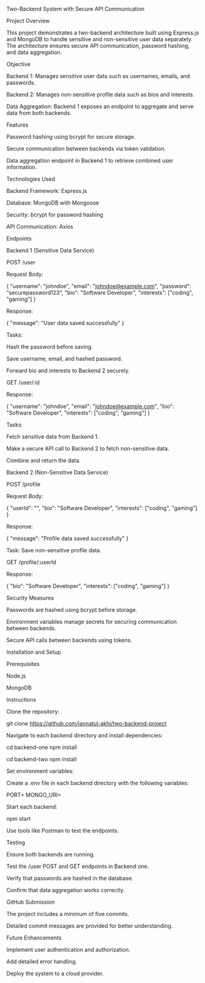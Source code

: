 Two-Backend System with Secure API Communication

Project Overview

This project demonstrates a two-backend architecture built using Express.js and MongoDB to handle sensitive and non-sensitive user data separately. The architecture ensures secure API communication, password hashing, and data aggregation.

Objective

Backend 1: Manages sensitive user data such as usernames, emails, and passwords.

Backend 2: Manages non-sensitive profile data such as bios and interests.

Data Aggregation: Backend 1 exposes an endpoint to aggregate and serve data from both backends.

Features

Password hashing using bcrypt for secure storage.

Secure communication between backends via token validation.

Data aggregation endpoint in Backend 1 to retrieve combined user information.

Technologies Used

Backend Framework: Express.js

Database: MongoDB with Mongoose

Security: bcrypt for password hashing

API Communication: Axios

Endpoints

Backend 1 (Sensitive Data Service)

POST /user

Request Body:

{
"username": "johndoe",
"email": "johndoe@example.com",
"password": "securepassword123",
"bio": "Software Developer",
"interests": ["coding", "gaming"]
}

Response:

{
"message": "User data saved successfully"
}

Tasks:

Hash the password before saving.

Save username, email, and hashed password.

Forward bio and interests to Backend 2 securely.

GET /user/:id

Response:

{
"username": "johndoe",
"email": "johndoe@example.com",
"bio": "Software Developer",
"interests": ["coding", "gaming"]
}

Tasks:

Fetch sensitive data from Backend 1.

Make a secure API call to Backend 2 to fetch non-sensitive data.

Combine and return the data.

Backend 2 (Non-Sensitive Data Service)

POST /profile

Request Body:

{
"userId": "<user-id>",
"bio": "Software Developer",
"interests": ["coding", "gaming"]
}

Response:

{
"message": "Profile data saved successfully"
}

Task: Save non-sensitive profile data.

GET /profile/:userId

Response:

{
"bio": "Software Developer",
"interests": ["coding", "gaming"]
}

Security Measures

Passwords are hashed using bcrypt before storage.

Environment variables manage secrets for securing communication between backends.

Secure API calls between backends using tokens.

Installation and Setup

Prerequisites

Node.js

MongoDB

Instructions

Clone the repository:

git clone https://github.com/jannatul-akhi/two-backend-project

Navigate to each backend directory and install dependencies:

cd backend-one
npm install

cd backend-two
npm install

Set environment variables:

Create a .env file in each backend directory with the following variables:

PORT=<port-number>
MONGO_URI=<mongodb-uri>

Start each backend:

npm start

Use tools like Postman to test the endpoints.

Testing

Ensure both backends are running.

Test the /user POST and GET endpoints in Backend one.

Verify that passwords are hashed in the database.

Confirm that data aggregation works correctly.

GitHub Submission

The project includes a minimum of five commits.

Detailed commit messages are provided for better understanding.

Future Enhancements

Implement user authentication and authorization.

Add detailed error handling.

Deploy the system to a cloud provider.
